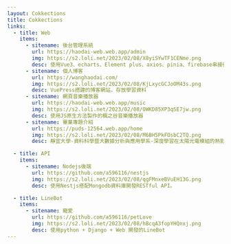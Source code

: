```yaml
---
layout: Cokkections
title: Cokkections
links:
  - title: Web
    items:
      - sitename: 後台管理系統
        url: https://haodai-web.web.app/admin
        img: https://s2.loli.net/2023/02/08/X8yiSYwTF1CENme.png
        desc: 使用Vue3、echarts、Element plus、axios、pinia、firebase串接後台API開發的後台系統
      - sitename: 個人博客
        url: https://wanghaodai.com/
        img: https://s2.loli.net/2023/02/08/KjLxycGCJoOM43s.png
        desc: VuePress搭建的博客網站，存放學習資料
      - sitename: 網頁音樂播放器
        url: https://haodai-web.web.app/music
        img: https://s2.loli.net/2023/02/08/OWKD85XP3qSE7jw.png
        desc: 使用JS原生方法製作的楓之谷音樂播放器
      - sitename: 畢業專題介紹
        url: https://puds-12564.web.app/home
        img: https://s2.loli.net/2023/02/08/M6BH5PkFOsbC2TQ.png
        desc: 靜宜大學-資料科學暨大數據分析與應用學系-深度學習在太陽光電模組的熱影像缺陷自動識別系統的介紹網頁。

  - title: API 
    items:
      - sitename: Nodejs後端
        url: https://github.com/a596116/nestjs
        img: https://s2.loli.net/2023/02/08/qgFMnxeBVuEH13G.png
        desc: 使用Nestjs搭配Mongodb資料庫開發RESTful API。

  - title: LineBot
    items:
      - sitename: 寵愛
        url: https://github.com/a596116/petLove
        img: https://s2.loli.net/2023/02/08/hBcqA3fopYHQnxj.png
        desc: 使用python + Django + Web 開發的LineBot
---
```

